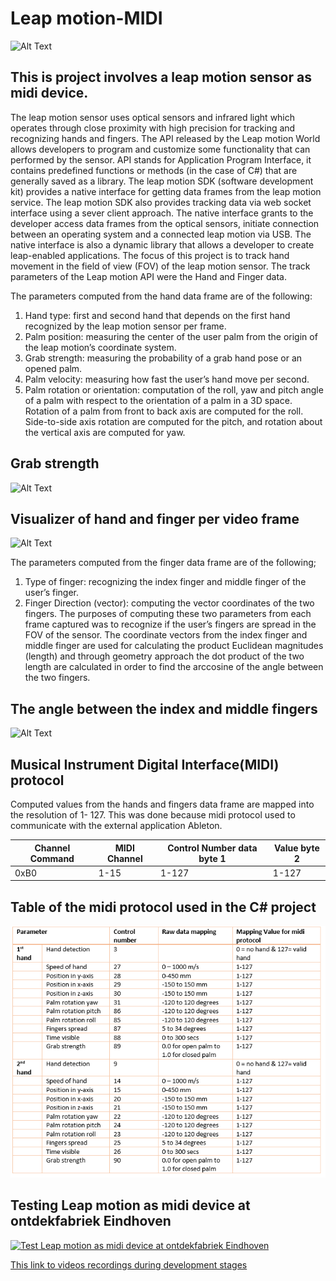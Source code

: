# Leap motion-MIDI
![Alt Text](https://static1.squarespace.com/static/57bf65a78419c24a012e3072/t/588ea35f03596e0fcbcb12b4/1498925412894/)

## This is project involves a leap motion sensor as midi device.
The leap motion sensor uses optical sensors and infrared light which operates through close proximity with high precision for tracking and recognizing hands and fingers.
The API released by the Leap motion World allows developers to program and customize some functionality that can performed by the sensor. 
API stands for Application Program Interface, it contains predefined functions or methods (in the case of C#) that are generally saved as a library.
The leap motion SDK (software development kit) provides a native interface for getting data frames from the leap motion service. The leap motion SDK also provides tracking data via web socket interface using a sever client approach. 
The native interface grants to the developer access data frames from the optical sensors, initiate connection between an operating system and a connected leap motion via USB. 
The native interface is also a dynamic library that allows a developer to create leap-enabled applications. 
The focus of this project is to track hand movement in the field of view (FOV) of the leap motion sensor. 
The track parameters of the Leap motion API were the Hand and Finger data.

The parameters computed from the hand data frame are of the following:
1. Hand type: first and second hand that depends on the first hand recognized by the leap motion sensor per frame.
2. Palm position: measuring the center of the user palm from the origin of the leap motion’s coordinate system.
3. Grab strength: measuring the probability of a grab hand pose or an opened palm.
4. Palm velocity: measuring how fast the user’s hand move per second.
5. Palm rotation or orientation: computation of the roll, yaw and pitch angle of a palm with respect to the orientation of a palm in a 3D space. Rotation of a palm from front to back axis are computed for the roll. Side-to-side axis rotation are computed for the pitch, and rotation about the vertical axis are computed for yaw.

## Grab strength
![Alt Text](http://blog.leapmotion.com/wp-content/uploads/2014/08/grab-strength.gif)

## Visualizer of hand and finger per video frame
![Alt Text](http://blog.leapmotion.com/wp-content/uploads/2014/08/visualizer.jpg) 

The parameters computed from the finger data frame are of the following;
1. Type of finger: recognizing the index finger and middle finger of the user’s finger.
2. Finger Direction (vector): computing the vector coordinates of the two fingers.
The purposes of computing these two parameters from each frame captured was to recognize if the user’s fingers are spread in the FOV of the sensor. The coordinate vectors from the index finger and middle finger are used for calculating the product Euclidean magnitudes (length) and through geometry approach the dot product of the two length are calculated in order to find the arccosine of the angle between the two fingers.
## The angle between the index and middle fingers
![Alt Text](https://d1zyaropqswkf6.cloudfront.net/uploads/library/thumbnail_image/c2822955-971b-4872-b8c1-a8468d293064.gif)

## Musical Instrument Digital Interface(MIDI) protocol
Computed values from the hands and fingers data frame are mapped into the resolution of 1- 127. This was done because midi protocol used to communicate with the external application Ableton.

    

Channel Command | MIDI Channel | Control Number data byte 1 | Value byte 2
--- | --- | --- | ---
0xB0 | 1-15 | 1-127 | 1-127  
## Table of the midi protocol used in the C# project
![Alt Text](https://github.com/Emchei/leapmotion-midi/blob/master/Table%20of%20the%20commands.PNG)



## Testing Leap motion as midi device at ontdekfabriek Eindhoven
[![Test Leap motion as midi device at ontdekfabriek Eindhoven](https://img.youtube.com/vi/IlwTdACAnU0/0.jpg)](https://www.youtube.com/watch?v=IlwTdACAnU0 "Test Leap motion as midi device at ontdekfabriek Eindhoven")



[This link to videos recordings during development stages](https://www.youtube.com/playlist?list=PLkPgAczs7Y9DzX166tG1_RdgPS_pzC003)
